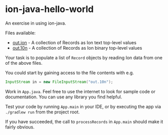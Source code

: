 # ion-java-hello-world
An exercise in using ion-java.

Files available:
* [out.ion](app/out.ion) - A collection of Records as Ion text top-level values
* [out.10n](app/out.10n) - A collection of Records as Ion binary top-level values

Your task is to populate a list of `Record` objects by reading Ion data from one of the above files.

You could start by gaining access to the file contents with e.g.
```java
InputStream in = new FileInputStream("out.10n");
```

Work in `App.java`. Feel free to use the internet to look for sample code or documentation.
You can use any library you find helpful.

Test your code by running `App.main` in your IDE, or by executing the app via `./gradlew run` from the project root.

If you have succeeded, the call to `processRecords` in `App.main` should make it fairly obvious.